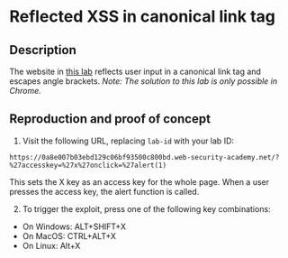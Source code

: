 # Reflected XSS in canonical link tag

## Description

The website in [this lab](https://portswigger.net/web-security/cross-site-scripting/contexts/lab-canonical-link-tag) reflects user input in a canonical link tag and escapes angle brackets. _Note: The solution to this lab is only possible in Chrome._

## Reproduction and proof of concept

1. Visit the following URL, replacing `lab-id` with your lab ID:
 
```text
https://0a8e007b03ebd129c06bf93500c800bd.web-security-academy.net/?%27accesskey=%27x%27onclick=%27alert(1)
```

This sets the X key as an access key for the whole page. When a user presses the access key, the alert function is called.

2. To trigger the exploit, press one of the following key combinations:
* On Windows: ALT+SHIFT+X
* On MacOS: CTRL+ALT+X
* On Linux: Alt+X
